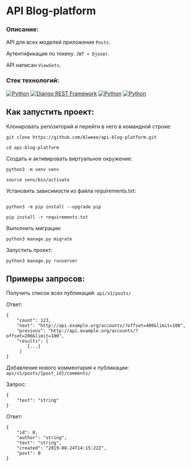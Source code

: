 # API Blog-platform

### Описание:
API для всех моделей приложения `Posts`.

Аутентификация по токену. `JWT + Djoser`.

API написан `ViewSets`.

### Cтек технологий:
[![Python](https://img.shields.io/badge/-Python-464646?style=flat&logo=Python&logoColor=56C0C0&color=008080)](https://www.python.org/)
[![Django REST Framework](https://img.shields.io/badge/-Django%20REST%20Framework-464646?style=flat&logo=Django%20REST%20Framework&logoColor=56C0C0&color=008080)](https://www.django-rest-framework.org/)
[![Python](https://img.shields.io/badge/Simple%20JWT-%20-008080)](https://django-rest-framework-simplejwt.readthedocs.io/en/latest/)
[![Python](https://img.shields.io/badge/djoser-%20-008080)](https://djoser.readthedocs.io/en/latest/index.html)

## Как запустить проект:
Клонировать репозиторий и перейти в него в командной строке:

```
git clone https://github.com/Alweee/api-blog-platform.git
```

```
cd api-blog-platform
```

Cоздать и активировать виртуальное окружение:

```
python3 -m venv venv

```

```
source venv/bin/activate
```

Установить зависимости из файла requirements.txt:

```

python3 -m pip install --upgrade pip
```

```
pip install -r requirements.txt
```

Выполнить миграции:

```
python3 manage.py migrate
```

Запустить проект:

```
python3 manage.py runserver
```

## Примеры запросов:
Получить список всех публикаций: `api/v1/posts/`

Ответ:
```
{
    "count": 123,
    "next": "http://api.example.org/accounts/?offset=400&limit=100",
    "previous": "http://api.example.org/accounts/?offset=200&limit=100",
    "results": [
        {...}
     ]
}
```

Добавление нового комментария к публикации: `api/v1/posts/{post_id}/comments/`

Запрос:
```
{
    "text": "string"
}
```

Ответ:
```
{
    "id": 0,
    "author": "string",
    "text": "string",
    "created": "2019-08-24T14:15:22Z",
    "post": 0
}
```
